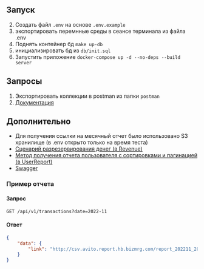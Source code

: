 
## Запуск
2. Создать файл `.env` на основе `.env.example`
3. экспортировать перемнные среды в сеансе терминала из файла .env
4. Поднять контейнер бд `make up-db`
5. инициализировать бд из `db/init.sql`
6. Запустить приложение `docker-compose up -d --no-deps --build server`

## Запросы
1. Экспортировать коллекции в postman из папки `postman`
2. [Документация](./swagger/api.yaml)


## Дополнительно  

- Для получения ссылки на месячный отчет было использовано S3 хранилище (в .env открыто только на время теста)
- [Сценарий разрезервирования денег (в Revenue)](./internal/controller/http/transactions.go)
- [Метод получения отчета пользователя с сортировками и пагинацией (в UserReport)](./internal/controller/http/transactions.go)
- [Swagger](./swagger/api.yaml)

### Пример отчета

#### Запрос
`GET /api/v1/transactions?date=2022-11`

#### Ответ
```json
{
    "data": {
        "link": "http://csv.avito.report.hb.bizmrg.com/report_202211_20221024.csv"
    }
}
```











